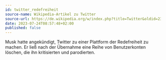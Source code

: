 ```yaml
---
id: twitter_redefreiheit
source-name: Wikipedia-Artikel zu Twitter
source-url: https://de.wikipedia.org/w/index.php?title=Twitter&oldid=235757571#Geschichte
date: 2023-07-24T08:57:48+02:00
published: false
---
```


Musk hatte angekündigt, Twitter zu einer Plattform der Redefreiheit zu machen. Er ließ nach der Übernahme eine Reihe von Benutzerkonten löschen, die ihn kritisierten und parodierten.
